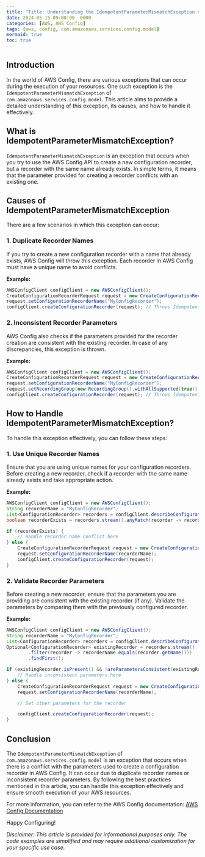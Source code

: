 ```yaml
---
title: "Title: Understanding the IdempotentParameterMismatchException of com.amazonaws.services.config.model in AWS Config"
date: 2024-05-15 09:00:00 -0000
categories: [AWS, AWS Config]
tags: [aws, config, com.amazonaws.services.config.model]
mermaid: true
toc: true
---
```



## Introduction
In the world of AWS Config, there are various exceptions that can occur during the execution of your resources. One such exception is the `IdempotentParameterMismatchException` of `com.amazonaws.services.config.model`. This article aims to provide a detailed understanding of this exception, its causes, and how to handle it effectively.

## What is IdempotentParameterMismatchException?
`IdempotentParameterMismatchException` is an exception that occurs when you try to use the AWS Config API to create a new configuration recorder, but a recorder with the same name already exists. In simple terms, it means that the parameter provided for creating a recorder conflicts with an existing one.

## Causes of IdempotentParameterMismatchException
There are a few scenarios in which this exception can occur:

### 1. Duplicate Recorder Names
If you try to create a new configuration recorder with a name that already exists, AWS Config will throw this exception. Each recorder in AWS Config must have a unique name to avoid conflicts.

**Example:**
```java
AWSConfigClient configClient = new AWSConfigClient();
CreateConfigurationRecorderRequest request = new CreateConfigurationRecorderRequest();
request.setConfigurationRecorderName("MyConfigRecorder");
configClient.createConfigurationRecorder(request); // Throws IdempotentParameterMismatchException
```

### 2. Inconsistent Recorder Parameters
AWS Config also checks if the parameters provided for the recorder creation are consistent with the existing recorder. In case of any discrepancies, this exception is thrown.

**Example:**
```java
AWSConfigClient configClient = new AWSConfigClient();
CreateConfigurationRecorderRequest request = new CreateConfigurationRecorderRequest();
request.setConfigurationRecorderName("MyConfigRecorder");
request.setRecordingGroup(new RecordingGroup().withAllSupported(true));
configClient.createConfigurationRecorder(request); // Throws IdempotentParameterMismatchException
```

## How to Handle IdempotentParameterMismatchException?
To handle this exception effectively, you can follow these steps:

### 1. Use Unique Recorder Names
Ensure that you are using unique names for your configuration recorders. Before creating a new recorder, check if a recorder with the same name already exists and take appropriate action.

**Example:**
```java
AWSConfigClient configClient = new AWSConfigClient();
String recorderName = "MyConfigRecorder";
List<ConfigurationRecorder> recorders = configClient.describeConfigurationRecorders().getConfigurationRecorders();
boolean recorderExists = recorders.stream().anyMatch(recorder -> recorderName.equals(recorder.getName()));

if (recorderExists) {
    // Handle recorder name conflict here
} else {
    CreateConfigurationRecorderRequest request = new CreateConfigurationRecorderRequest();
    request.setConfigurationRecorderName(recorderName);
    configClient.createConfigurationRecorder(request);
}
```

### 2. Validate Recorder Parameters
Before creating a new recorder, ensure that the parameters you are providing are consistent with the existing recorder (if any). Validate the parameters by comparing them with the previously configured recorder.

**Example:**
```java
AWSConfigClient configClient = new AWSConfigClient();
String recorderName = "MyConfigRecorder";
List<ConfigurationRecorder> recorders = configClient.describeConfigurationRecorders().getConfigurationRecorders();
Optional<ConfigurationRecorder> existingRecorder = recorders.stream()
        .filter(recorder -> recorderName.equals(recorder.getName()))
        .findFirst();

if (existingRecorder.isPresent() && !areParametersConsistent(existingRecorder.get())) {
    // Handle inconsistent parameters here
} else {
    CreateConfigurationRecorderRequest request = new CreateConfigurationRecorderRequest();
    request.setConfigurationRecorderName(recorderName);

    // Set other parameters for the recorder

    configClient.createConfigurationRecorder(request);
}
```

## Conclusion
The `IdempotentParameterMismatchException` of `com.amazonaws.services.config.model` is an exception that occurs when there is a conflict with the parameters used to create a configuration recorder in AWS Config. It can occur due to duplicate recorder names or inconsistent recorder parameters. By following the best practices mentioned in this article, you can handle this exception effectively and ensure smooth execution of your AWS resources.

For more information, you can refer to the AWS Config documentation: [AWS Config Documentation](https://docs.aws.amazon.com/config/latest/developerguide/WhatIsConfig.html)

Happy Configuring!

*Disclaimer: This article is provided for informational purposes only. The code examples are simplified and may require additional customization for your specific use case.*